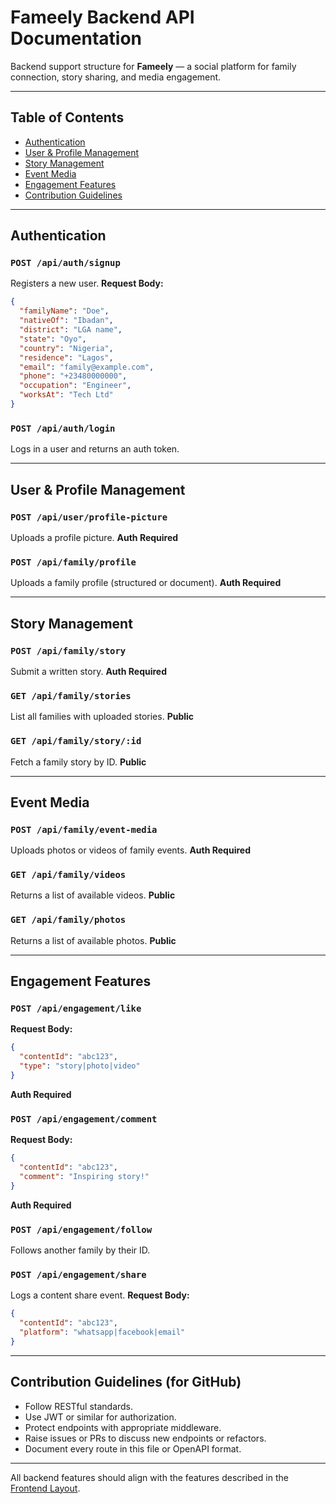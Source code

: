 # Fameely Backend API Documentation

Backend support structure for **Fameely** — a social platform for family connection, story sharing, and media engagement.

---

## Table of Contents
- [Authentication](#authentication)
- [User & Profile Management](#user--profile-management)
- [Story Management](#story-management)
- [Event Media](#event-media)
- [Engagement Features](#engagement-features)
- [Contribution Guidelines](#contribution-guidelines)

---

## Authentication

### `POST /api/auth/signup`
Registers a new user.
**Request Body:**
```json
{
  "familyName": "Doe",
  "nativeOf": "Ibadan",
  "district": "LGA name",
  "state": "Oyo",
  "country": "Nigeria",
  "residence": "Lagos",
  "email": "family@example.com",
  "phone": "+23480000000",
  "occupation": "Engineer",
  "worksAt": "Tech Ltd"
}
```

### `POST /api/auth/login`
Logs in a user and returns an auth token.

---

## User & Profile Management

### `POST /api/user/profile-picture`
Uploads a profile picture.
**Auth Required**

### `POST /api/family/profile`
Uploads a family profile (structured or document).
**Auth Required**

---

## Story Management

### `POST /api/family/story`
Submit a written story.
**Auth Required**

### `GET /api/family/stories`
List all families with uploaded stories.
**Public**

### `GET /api/family/story/:id`
Fetch a family story by ID.
**Public**

---

## Event Media

### `POST /api/family/event-media`
Uploads photos or videos of family events.
**Auth Required**

### `GET /api/family/videos`
Returns a list of available videos.
**Public**

### `GET /api/family/photos`
Returns a list of available photos.
**Public**

---

## Engagement Features

### `POST /api/engagement/like`
**Request Body:**
```json
{
  "contentId": "abc123",
  "type": "story|photo|video"
}
```
**Auth Required**

### `POST /api/engagement/comment`
**Request Body:**
```json
{
  "contentId": "abc123",
  "comment": "Inspiring story!"
}
```
**Auth Required**

### `POST /api/engagement/follow`
Follows another family by their ID.

### `POST /api/engagement/share`
Logs a content share event.
**Request Body:**
```json
{
  "contentId": "abc123",
  "platform": "whatsapp|facebook|email"
}
```

---

## Contribution Guidelines (for GitHub)
- Follow RESTful standards.
- Use JWT or similar for authorization.
- Protect endpoints with appropriate middleware.
- Raise issues or PRs to discuss new endpoints or refactors.
- Document every route in this file or OpenAPI format.

---

All backend features should align with the features described in the [Frontend Layout](./fameely_app_outline.md).

